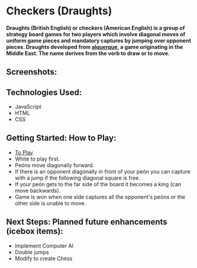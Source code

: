 # Checkers (Draughts)

#### Draughts (British English) or checkers (American English) is a group of strategy board games for two players which involve diagonal moves of uniform game pieces and mandatory captures by jumping over opponent pieces. Draughts developed from [alquerque](https://en.wikipedia.org/wiki/Alquerque), a game originating in the Middle East. The name derives from the verb to draw or to move.

## Screenshots:

## Technologies Used: 
  - JavaScript 
  - HTML
  - CSS

## Getting Started: How to Play:
  - [To Play](https://loquen.github.io/checkers/)
  - White to play first.
  - Peóns move diagonally forward.
  - If there is an opponent diagonally in front of your 
    peón you can capture with a jump if the following diagonal 
    square is free.
  - If your peón gets to the far side of the board it becomes a 
    king (can move backwards).
  - Game is won when one side captures all the opponent's 
    peóns or the other side is unable to move.

## Next Steps: Planned future enhancements (icebox items):
  - Implement Computer AI
  - Double jumps
  - Modify to create Chess
